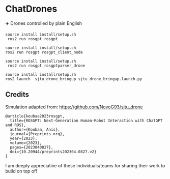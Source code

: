 # ChatDrones
✈️ Drones controlled by plain English

```
source install install/setup.sh
 ros2 run rosgpt rosgpt
```

```
source install install/setup.sh
ros2 run rosgpt rosgpt_client_node 
```

```
source install install/setup.sh
 ros2 run rosgpt rosgptparser_drone 
```

```
source install install/setup.sh
ros2 launch  sjtu_drone_bringup sjtu_drone_bringup.launch.py
```


## Credits
Simulation adapted from: https://github.com/NovoG93/sjtu_drone

```
@article{koubaa2023rosgpt,
  title={ROSGPT: Next-Generation Human-Robot Interaction with ChatGPT and ROS},
  author={Koubaa, Anis},
  journal={Preprints.org},
  year={2023},
  volume={2023},
  pages={2023040827},
  doi={10.20944/preprints202304.0827.v2}
}

```
I am deeply appreciative of these individuals/teams for sharing their work to build on top of!
